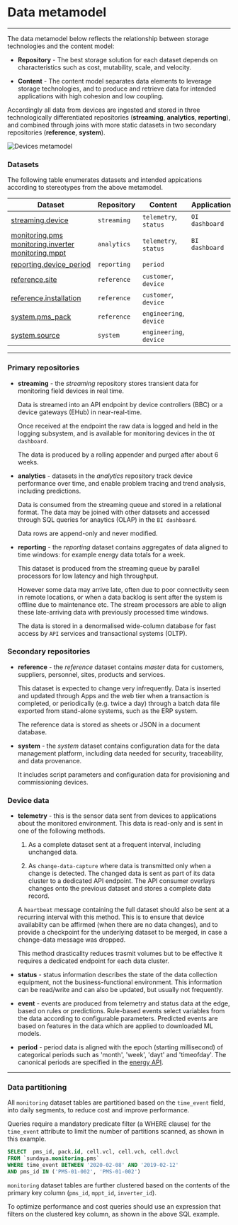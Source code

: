 # Data metamodel
---

The data metamodel below reflects the relationship between storage technologies and the content model:

- __Repository__ - The best storage solution for each dataset depends on characteristics such as cost, mutability, scale, and velocity. 

- __Content__ - The content model separates data elements to leverage storage technologies, and to produce and retrieve data for intended applications with high cohesion and low coupling.

Accordingly all data from devices are ingested and stored in three technologically differentiated repositories (**streaming**, **analytics**, **reporting**), and combined through joins with more static datasets in two secondary repositories (**reference**, **system**). 


![Devices metamodel](/images/dataset-metamodel.png)

### Datasets 

The following table enumerates datasets and intended appications according to stereotypes from the above metamodel.

Dataset | Repository | Content | Application
--- | --- | --- | ---
[streaming.device]() | `streaming` | `telemetry`, `status` | `OI dashboard`
[monitoring.pms](https://docs.sundaya.monitored.equipment/docs/api.sundaya.monitored.equipment/0/c/Implementation/Datasets/monitoring/pms) [monitoring.inverter](https://docs.sundaya.monitored.equipment/docs/api.sundaya.monitored.equipment/0/c/Implementation/Datasets/monitoring/inverter) [monitoring.mppt](https://docs.sundaya.monitored.equipment/docs/api.sundaya.monitored.equipment/0/c/Implementation/Datasets/monitoring/mppt) | `analytics` | `telemetry`, `status` | `BI dashboard`
[reporting.device_period](https://docs.sundaya.monitored.equipment/docs/api.sundaya.monitored.equipment/0/c/Implementation/Datasets/reporting/monitoring) | `reporting` | `period` |
[reference.site](https://docs.sundaya.monitored.equipment/docs/api.sundaya.monitored.equipment/0/c/Implementation/Datasets/reference/site) | `reference` | `customer`, `device` |
[reference.installation](https://docs.sundaya.monitored.equipment/docs/api.sundaya.monitored.equipment/0/c/Implementation/Datasets/reference/installation) | `reference` | `customer`, `device` |
[system.pms_pack](https://docs.sundaya.monitored.equipment/docs/api.sundaya.monitored.equipment/0/c/Implementation/Datasets/system/pms_pack) | `reference` | `engineering`, `device` |
[system.source](https://docs.sundaya.monitored.equipment/docs/api.sundaya.monitored.equipment/0/c/Implementation/Datasets/system/source) | `system` | `engineering`, `device` |

---

### Primary repositories 

- **streaming** - the _streaming_ repository stores transient data for monitoring field devices in real time. 

    Data is streamed into an API endpoint by device controllers (BBC) or a device gateways (EHub) in near-real-time. 

    Once received at the endpoint the raw data is logged and held in the logging subsystem, and is available for monitoring devices in the `OI dashboard`.
    
    The data is produced by a rolling appender and purged after about 6 weeks. 

- **analytics** - datasets in the _analytics_ repository track device performance over time, and enable problem tracing and trend analysis, including predictions.

    Data is consumed from the streaming queue and stored in a relational format. The data may be joined with other datasets and accessed through SQL queries for anaytics (OLAP) in the `BI dashboard`.
    
    Data rows are append-only and never modified. 

    
- **reporting** - the _reporting_ dataset contains aggregates of data aligned to time windows: for example energy data totals for a week.

    This dataset is produced from the streaming queue by parallel processors for low latency and high throughput. 

    However some data may arrive late, often due to poor connectivity seen in remote locations, or when a data backlog is sent after the system is offline due to maintenance etc. The stream processors are able to align these late-arriving data with previously processed time windows.

    The data is stored in a denormalised wide-column database for fast access by `API` services and transactional systems (OLTP).
    
### Secondary repositories 

- **reference** - the _reference_ dataset contains _master_ data for customers, suppliers, personnel, sites, products and services. 

    This dataset is expected to change very infrequently. Data is inserted and updated through Apps and the web tier when a transaction is completed, or periodically (e.g. twice a day) through a batch data file exported from stand-alone systems, such as the ERP system. 
    
    The reference data is stored as sheets or JSON in a document database.

- **system** - the _system_ dataset contains configuration data for the data management platform, including data needed for security, traceability, and data provenance. 

    It includes script parameters and configuration data for provisioning and commissioning devices.

### Device data

- **telemetry** - this is the sensor data sent from devices to applications about the monitored environment. This data is read-only and is sent in one of the following methods.

    1. As a complete dataset sent at a frequent interval, including unchanged data.

    2. As `change-data-capture` where data is transmitted only when a change is detected. The changed data is sent as part of its data cluster to a dedicated API endpoint. The API consumer overlays changes onto the previous dataset and stores a complete data record.   
    
    A `heartbeat` message containing the full dataset should also be sent at a recurring interval with this method. This is to ensure that device availabilty can be affirmed (when there are no data changes), and to provide a checkpoint for the underlying dataset to be merged, in case a change-data message was dropped.

    This method drasticallty reduces trasmit volumes but to be effective it requires a dedicated endpoint for each data cluster.  

- **status** - status information describes the state of the data collection equipment, not the business-functional environment. This information can be read/write and can also be updated, but usually not frequently.
 
- **event** - events are produced from telemetry and status data at the edge, based on rules or predictions. Rule-based events select variables from the data according to configurable parameters. Predicted events are based on features in the data which are applied to downloaded ML models. 

- **period** - period data is aligned with the epoch (starting millisecond) of categorical periods such as 'month', 'week', 'dayt' and 'timeofday'. The canonical periods are specified in the [energy API](https://docs.sundaya.monitored.equipment/docs/api.sundaya.monitored.equipment/0/c/Getting%20Started/API%20Overview/Energy%20API).

---

### Data partitioning

All `monitoring` dataset tables are partitioned based on the `time_event` field, into daily segments, to reduce cost and improve performance. 

Queries require a mandatory predicate filter (a WHERE clause) for the `time_event` attribute to limit the number of partitions scanned, as shown in this example.

```sql
SELECT 	pms_id, pack.id, cell.vcl, cell.vch, cell.dvcl
FROM `sundaya.monitoring.pms`
WHERE time_event BETWEEN '2020-02-08' AND '2019-02-12'
AND pms_id IN ('PMS-01-002', 'PMS-01-002')
```

`monitoring` dataset tables are further clustered based on the contents of the primary key column (`pms_id`, `mppt_id`, `inverter_id`).

To optimize performance and cost queries should use an expression that filters on the clustered key column, as shown in the above SQL example.
